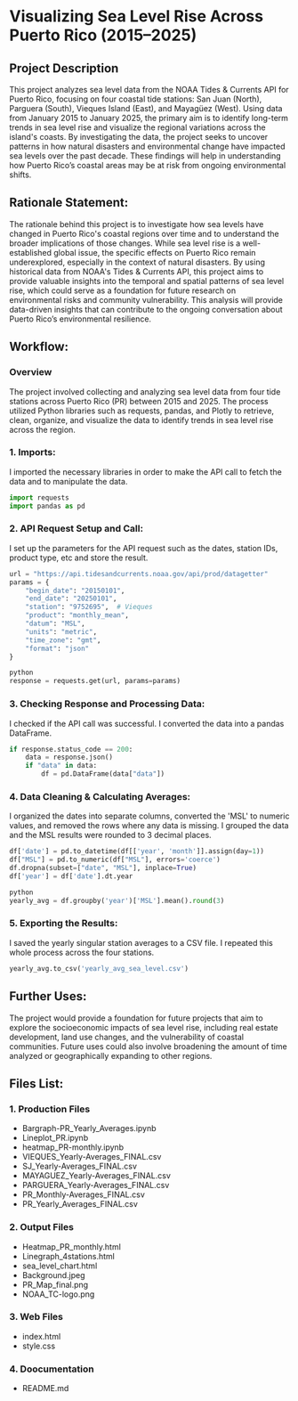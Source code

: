 # Visualizing Sea Level Rise Across Puerto Rico (2015–2025)

## Project Description
This project analyzes sea level data from the NOAA Tides & Currents API for Puerto Rico, focusing on four coastal tide stations:
San Juan (North), Parguera (South), Vieques Island (East), and Mayagüez (West). Using data from January 2015 to January 2025, the 
primary aim is to identify long-term trends in sea level rise and visualize the regional variations across the island's coasts. By 
investigating the data, the project seeks to uncover patterns in how natural disasters and environmental change have impacted sea 
levels over the past decade. These findings will help in understanding how Puerto Rico’s coastal areas may be at risk from ongoing 
environmental shifts.

## Rationale Statement:
The rationale behind this project is to investigate how sea levels have changed in Puerto Rico's coastal regions over time and to
understand the broader implications of those changes. While sea level rise is a well-established global issue, the specific effects
on Puerto Rico remain underexplored, especially in the context of natural disasters. By using historical data from NOAA's Tides & 
Currents API, this project aims to provide valuable insights into the temporal and spatial patterns of sea level rise, which could
serve as a foundation for future research on environmental risks and community vulnerability. This analysis will provide data-driven
insights that can contribute to the ongoing conversation about Puerto Rico’s environmental resilience.

## Workflow:

### Overview
The project involved collecting and analyzing sea level data from four tide stations across Puerto Rico (PR) between 2015 and 2025. The process utilized Python libraries such as requests, pandas, and Plotly to retrieve, clean, organize, and visualize the data to identify trends in sea level rise across the region.


### 1. Imports:
I imported the necessary libraries in order to make the API call to fetch the data and to manipulate the data.
```python
import requests
import pandas as pd
```

### 2. API Request Setup and Call:
I set up the parameters for the API request such as the dates, station IDs, product type, etc and store the result.

```python
url = "https://api.tidesandcurrents.noaa.gov/api/prod/datagetter"
params = {
    "begin_date": "20150101",
    "end_date": "20250101",
    "station": "9752695",  # Vieques
    "product": "monthly_mean",
    "datum": "MSL",
    "units": "metric",
    "time_zone": "gmt",
    "format": "json"
}

python
response = requests.get(url, params=params)
```

### 3. Checking Response and Processing Data:
I checked if the API call was successful. I converted the data into a pandas DataFrame.

```python
if response.status_code == 200:
    data = response.json()
    if "data" in data:
        df = pd.DataFrame(data["data"])
```

### 4. Data Cleaning & Calculating Averages:
I organized the dates into separate columns, converted the 'MSL' to numeric values, and removed the rows where any data is missing. I grouped the data and the MSL results were rounded to 3 decimal places.

```python
df['date'] = pd.to_datetime(df[['year', 'month']].assign(day=1))
df["MSL"] = pd.to_numeric(df["MSL"], errors='coerce')
df.dropna(subset=["date", "MSL"], inplace=True)
df['year'] = df['date'].dt.year

python
yearly_avg = df.groupby('year')['MSL'].mean().round(3)
```

### 5. Exporting the Results:
I saved the yearly singular station averages to a CSV file. I repeated this whole process across the four stations.

```python
yearly_avg.to_csv('yearly_avg_sea_level.csv')
```


## Further Uses:
The project would provide a foundation for future projects that aim to explore the socioeconomic impacts of sea level rise, including real estate development, land use changes, and the vulnerability of coastal communities. Future uses could also involve broadening the amount of time analyzed or geographically expanding to other regions. 

## Files List:
### 1. Production Files
- Bargraph-PR_Yearly_Averages.ipynb
- Lineplot_PR.ipynb
- heatmap_PR-monthly.ipynb
- VIEQUES_Yearly-Averages_FINAL.csv
- SJ_Yearly-Averages_FINAL.csv
- MAYAGUEZ_Yearly-Averages_FINAL.csv
- PARGUERA_Yearly-Averages_FINAL.csv
- PR_Monthly-Averages_FINAL.csv
- PR_Yearly_Averages_FINAL.csv

### 2. Output Files
- Heatmap_PR_monthly.html
- Linegraph_4stations.html
- sea_level_chart.html
- Background.jpeg
- PR_Map_final.png
- NOAA_TC-logo.png

### 3. Web Files
- index.html
- style.css

### 4. Doocumentation
- README.md

  
